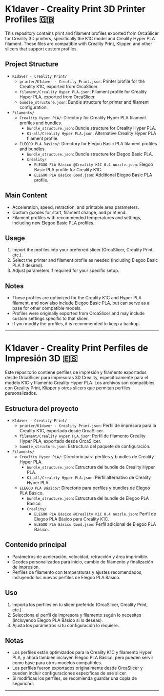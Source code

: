 # K1daver - Creality Print 3D Printer Profiles 🇬🇧

This repository contains print and filament profiles exported from OrcaSlicer for Creality 3D printers, specifically the K1C model and Creality Hyper PLA filament. These files are compatible with Creality Print, Klipper, and other slicers that support custom profiles.

## Project Structure

- `K1daver - Creality Print/`
  - `printer/K1daver - Creality Print.json`: Printer profile for the Creality K1C, exported from OrcaSlicer.
  - `filament/Creality Hyper PLA.json`: Filament profile for Creality Hyper PLA, exported from OrcaSlicer.
  - `bundle_structure.json`: Bundle structure for printer and filament configuration.
- `Filaments/`
  - `Creality Hyper PLA/`: Directory for Creality Hyper PLA filament profiles and bundles.
    - `bundle_structure.json`: Bundle structure for Creality Hyper PLA.
    - `K1-all/Creality Hyper PLA.json`: Alternative Creality Hyper PLA filament profile.
  - `ELEGOO PLA Básico/`: Directory for Elegoo Basic PLA filament profiles and bundles.
    - `bundle_structure.json`: Bundle structure for Elegoo Basic PLA.
    - `Creality/`
      - `ELEGOO PLA Básico @Creality K1C 0.4 nozzle.json`: Elegoo Basic PLA profile for Creality K1C.
      - `ELEGOO PLA Básico Good.json`: Additional Elegoo Basic PLA profile.

## Main Content

- Acceleration, speed, retraction, and printable area parameters.
- Custom gcodes for start, filament change, and print end.
- Filament profiles with recommended temperatures and settings, including new Elegoo Basic PLA profiles.

## Usage

1. Import the profiles into your preferred slicer (OrcaSlicer, Creality Print, etc.).
2. Select the printer and filament profile as needed (including Elegoo Basic PLA if desired).
3. Adjust parameters if required for your specific setup.

## Notes

- These profiles are optimized for the Creality K1C and Hyper PLA filament, and now also include Elegoo Basic PLA, but can serve as a base for other compatible models.
- Profiles were originally exported from OrcaSlicer and may include custom settings specific to that slicer.
- If you modify the profiles, it is recommended to keep a backup.

---

# K1daver - Creality Print Perfiles de Impresión 3D 🇪🇸

Este repositorio contiene perfiles de impresión y filamento exportados desde OrcaSlicer para impresoras 3D Creality, específicamente para el modelo K1C y filamento Creality Hyper PLA. Los archivos son compatibles con Creality Print, Klipper y otros slicers que permitan perfiles personalizados.

## Estructura del proyecto

- `K1daver - Creality Print/`
  - `printer/K1daver - Creality Print.json`: Perfil de impresora para la Creality K1C, exportado desde OrcaSlicer.
  - `filament/Creality Hyper PLA.json`: Perfil de filamento Creality Hyper PLA, exportado desde OrcaSlicer.
  - `bundle_structure.json`: Estructura del paquete de configuración.
- `Filaments/`
  - `Creality Hyper PLA/`: Directorio para perfiles y bundles de Creality Hyper PLA.
    - `bundle_structure.json`: Estructura del bundle de Creality Hyper PLA.
    - `K1-all/Creality Hyper PLA.json`: Perfil alternativo de Creality Hyper PLA.
  - `ELEGOO PLA Básico/`: Directorio para perfiles y bundles de Elegoo PLA Básico.
    - `bundle_structure.json`: Estructura del bundle de Elegoo PLA Básico.
    - `Creality/`
      - `ELEGOO PLA Básico @Creality K1C 0.4 nozzle.json`: Perfil de Elegoo PLA Básico para Creality K1C.
      - `ELEGOO PLA Básico Good.json`: Perfil adicional de Elegoo PLA Básico.

## Contenido principal

- Parámetros de aceleración, velocidad, retracción y área imprimible.
- Gcodes personalizados para inicio, cambio de filamento y finalización de impresión.
- Perfiles de filamento con temperaturas y ajustes recomendados, incluyendo los nuevos perfiles de Elegoo PLA Básico.

## Uso

1. Importa los perfiles en tu slicer preferido (OrcaSlicer, Creality Print, etc.).
2. Selecciona el perfil de impresora y filamento según lo necesites (incluyendo Elegoo PLA Básico si lo deseas).
3. Ajusta los parámetros si tu configuración lo requiere.

## Notas

- Los perfiles están optimizados para la Creality K1C y filamento Hyper PLA, y ahora también incluyen Elegoo PLA Básico, pero pueden servir como base para otros modelos compatibles.
- Los perfiles fueron exportados originalmente desde OrcaSlicer y pueden incluir configuraciones específicas de ese slicer.
- Si modificas los perfiles, se recomienda guardar una copia de seguridad.

---
